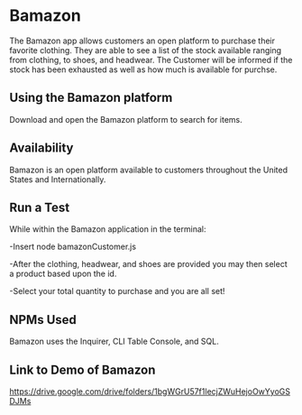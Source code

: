 # Bamazon

The Bamazon app allows customers an open platform to purchase their favorite clothing.  They are able to see a list of the stock available ranging from clothing, to shoes, and headwear.  The Customer will be informed if the stock has been exhausted as well as how much is available for purchse.

## Using the Bamazon platform
Download and open the Bamazon platform to search for items.

## Availability
Bamazon is an open platform available to customers throughout the United States and Internationally.


## Run a Test
While within the Bamazon application in the terminal:

-Insert node bamazonCustomer.js

-After the clothing, headwear, and shoes are provided you may then select a product based upon the id.

-Select your total quantity to purchase and you are all set!

## NPMs Used
Bamazon uses the Inquirer, CLI Table Console, and SQL.

## Link to Demo of Bamazon
https://drive.google.com/drive/folders/1bgWGrU57f1lecjZWuHejoOwYyoGSDJMs